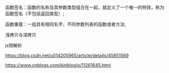函数签名：函数的名称及其参数类型组合在一起，就定义了一个唯一的特效，称为函数签名（不包括返回类型）;

函数重载：一组具有相同名字，不同参数列表的函数或者方法;



浅拷贝与深拷贝



js预解析

https://blog.csdn.net/u014205965/article/details/45851569

https://www.cnblogs.com/kinblog/p/11261645.html